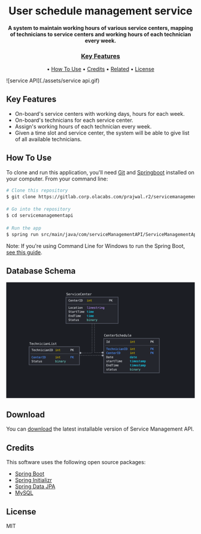 <div align="center">
<h1>
  User schedule management service
  <br>
  </h1>
</div>

<div align="center">
<h4 align="center">A system to maintain working hours of various service centers, mapping of technicians to service centers and working hours of each technician every week.</h4>
</div>

<div align="center">
<p align="center">
  <a href="#key-features">
        <h3>Key Features</h3>
  </a> •
  <a href="#how-to-use">How To Use</a> •
  <a href="#credits">Credits</a> •
  <a href="#related">Related</a> •
  <a href="#license">License</a>
</p>
</div>

![service API](./assets/service api.gif)

## Key Features

* On-board's service centers with working days, hours for each week.
* On-board's technicians for each service center.
* Assign's working hours of each technician every week.
* Given a time slot and service center, the system will be able to give list of all available technicians.


## How To Use

To clone and run this application, you'll need [Git](https://git-scm.com) and [Springboot](https://spring.io/projects/spring-boot) installed on your computer. From your command line:

```bash
# Clone this repository
$ git clone https://gitlab.corp.olacabs.com/prajwal.r2/servicemanagementapi.git

# Go into the repository
$ cd servicemanagementapi

# Run the app
$ spring run src/main/java/com/serviceManagementAPI/ServiceManagementApiApplication.java 
```

Note: If you're using Command Line for Windows to run the Spring Boot, [see this guide](https://www.javaguides.net/2019/05/run-spring-boot-app-from-command-line.html).

## Database Schema
![database schema](./assets/database.png)
## Download

You can [download](https://gitlab.corp.olacabs.com/prajwal.r2/servicemanagementapi) the latest installable version of Service Management API.

## Credits

This software uses the following open source packages:

- [Spring Boot](https://spring.io/projects/spring-boot)
- [Spring Initializr](https://start.spring.io/)
- [Spring Data JPA](https://spring.io/projects/spring-data-jpa)
- [MySQL](https://www.mysql.com/)

## License

MIT



